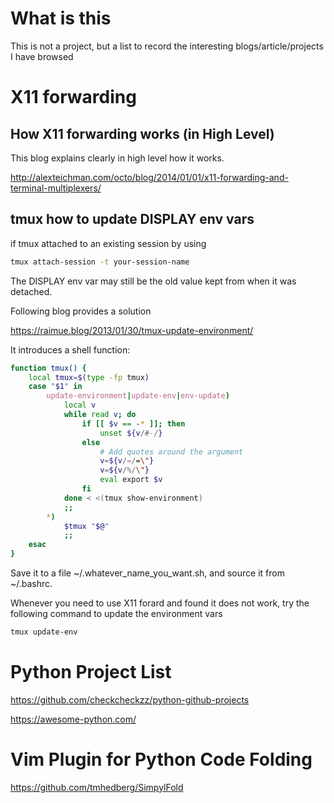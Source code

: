 # What is this

This is not a project, but a list to record the interesting blogs/article/projects I have browsed

# X11 forwarding
## How X11 forwarding works (in High Level)

This blog explains clearly in high level how it works.

http://alexteichman.com/octo/blog/2014/01/01/x11-forwarding-and-terminal-multiplexers/

## tmux how to update DISPLAY env vars

if tmux attached to an existing session by using 

```bash
tmux attach-session -t your-session-name
```

The DISPLAY env var may still be the old value kept from when it was detached. 

Following blog provides a solution

https://raimue.blog/2013/01/30/tmux-update-environment/

It introduces a shell function:

```bash
function tmux() {
    local tmux=$(type -fp tmux)
    case "$1" in
        update-environment|update-env|env-update)
            local v
            while read v; do
                if [[ $v == -* ]]; then
                    unset ${v/#-/}
                else
                    # Add quotes around the argument
                    v=${v/=/=\"}
                    v=${v/%/\"}
                    eval export $v
                fi
            done < <(tmux show-environment)
            ;;
        *)
            $tmux "$@"
            ;;
    esac
}
```

Save it to a file ~/.whatever_name_you_want.sh, and source it from ~/.bashrc.

Whenever you need to use X11 forard and found it does not work, try the following command to update the environment vars

```bash
tmux update-env
```
# Python Project List

https://github.com/checkcheckzz/python-github-projects

https://awesome-python.com/

# Vim Plugin for Python Code Folding

https://github.com/tmhedberg/SimpylFold

